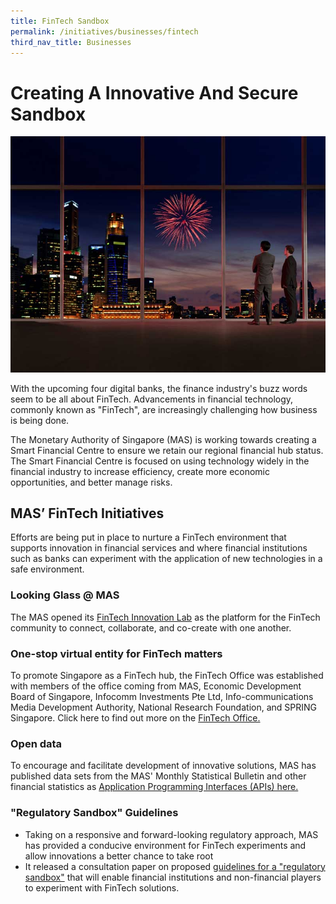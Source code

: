 ```yaml
---
title: FinTech Sandbox
permalink: /initiatives/businesses/fintech
third_nav_title: Businesses
---
```



# Creating A Innovative And Secure Sandbox 

![Singapore's central business district](/images/initiatives/Fintech-sandbox.jpg)

With the upcoming four digital banks, the finance industry's buzz words seem to be all about FinTech. Advancements in financial technology, commonly known as "FinTech", are increasingly challenging how business is being done.

The Monetary Authority of Singapore (MAS) is working towards creating a Smart Financial Centre to ensure we retain our regional financial hub status. The Smart Financial Centre is focused on using technology widely in the financial industry to increase efficiency, create more economic opportunities, and better manage risks. 
 
## MAS’ FinTech Initiatives

Efforts are being put in place to nurture a FinTech environment that supports innovation in financial services and where financial institutions such as banks can experiment with the application of new technologies in a safe environment.

### Looking Glass @ MAS
The MAS opened its <a href="https://www.mas.gov.sg/news/media-releases/2016/mas-establishes-fintech-innovation-lab" target="_blank">FinTech Innovation Lab</a> as the platform for the FinTech community to connect, collaborate, and co-create with one another. 

### One-stop virtual entity for FinTech matters
To promote Singapore as a FinTech hub, the FinTech Office was established with members of the office coming from MAS, Economic Development Board of Singapore, Infocomm Investments Pte Ltd, Info-communications Media Development Authority, National Research Foundation, and SPRING Singapore.  Click here to find out more on the <a href="https://www.mas.gov.sg/development/fintech" target="_blank">FinTech Office.</a> 
 
### Open data
To encourage and facilitate development of innovative solutions, MAS has published data sets from the MAS' Monthly Statistical Bulletin and other financial statistics as <a href="https://secure.mas.gov.sg/api/Search.aspx" target="_blank">Application Programming Interfaces (APIs) here.</a> 

### "Regulatory Sandbox" Guidelines
-	Taking on a responsive and forward-looking regulatory approach, MAS has provided a conducive environment for FinTech experiments and allow innovations a better chance to take root
-	It released a consultation paper on proposed <a href="https://www.mas.gov.sg/news/media-releases/2016/mas-issues-regulatory-sandbox-guidelines-for-fintech-experiments" target="_blank">guidelines for a "regulatory sandbox"</a> that will enable financial institutions and non-financial players to experiment with FinTech solutions.
